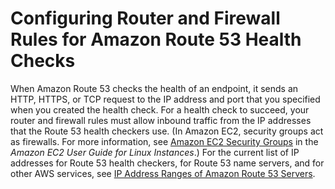 # Configuring Router and Firewall Rules for Amazon Route 53 Health Checks<a name="dns-failover-router-firewall-rules"></a>

When Amazon Route 53 checks the health of an endpoint, it sends an HTTP, HTTPS, or TCP request to the IP address and port that you specified when you created the health check\. For a health check to succeed, your router and firewall rules must allow inbound traffic from the IP addresses that the Route 53 health checkers use\. \(In Amazon EC2, security groups act as firewalls\. For more information, see [Amazon EC2 Security Groups](http://docs.aws.amazon.com/AWSEC2/latest/UserGuide/using-network-security.html) in the *Amazon EC2 User Guide for Linux Instances*\.\) For the current list of IP addresses for Route 53 health checkers, for Route 53 name servers, and for other AWS services, see [IP Address Ranges of Amazon Route 53 Servers](route-53-ip-addresses.md)\. 